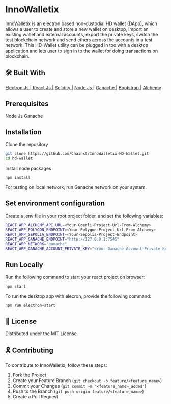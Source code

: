 # InnoWalletix

InnoWalletix is an electron based non-custodial HD wallet (DApp), which allows a user to create and store a new wallet on desktop, import an existing wallet and external accounts, export the private keys, switch the test blockchain network and send ethers across the accounts in a test network. This HD-Wallet utility can be plugged in too with a desktop application and lets user to sign in to the wallet for doing transactions on blockchain.

## 🛠 Built With

<div align="left">
<a href="https://www.electronjs.org/docs/latest" target="_blank" rel="noreferrer">Electron Js | </a>
<a href="https://react.dev/learn" target="_blank" rel="noreferrer">React Js |</a>
<a href="https://docs.soliditylang.org/en/develop/" target="_blank" rel="noreferrer">Solidity |</a>
<a href="https://nodejs.org/en/docs" target="_blank" rel="noreferrer">Node Js |</a>
<a href="https://trufflesuite.com/docs/ganache/" target="_blank" rel="noreferrer">Ganache |</a>
<a href="https://getbootstrap.com/docs/4.1/getting-started/introduction/" target="_blank" rel="noreferrer">Bootstrap |</a>
<a href="https://dashboard.alchemy.com/" target="_blank" rel="noreferrer">Alchemy</a>
</div>

## Prerequisites

Node Js
Ganache

## Installation

Clone the repository

```bash
git clone https://github.com/Chainxt/InnoWalletix-HD-Wallet.git
cd hd-wallet
```

Install node packages

```bash
npm install
```
For testing on local network, run Ganache network on your system.

## Set environment configuration

Create a .env file in your root project folder, and set the following variables:

```bash
REACT_APP_ALCHEMY_API_URL=<Your-Goerli-Project-Url-From-Alchemy>
REACT_APP_POLYGON_ENDPOINT=<Your-Polygon-Project-Url-From-Alchemy>
REACT_APP_SEPOLIA_ENDPOINT=<Your-Sepolia-Project-Endpoint>
REACT_APP_GANACHE_ENDPOINT="http://127.0.0.1:7545"
REACT_APP_NETWORK="ganache"
REACT_APP_GANACHE_ACCOUNT_PRIVATE_KEY="<Your-Ganache-Account-Private-Key-For-Local-Deployment>"
```

## Run Locally

Run the following command to start your react project on browser:

```bash
npm start
```

To run the desktop app with elecron, provide the following command:

```bash
npm run electron-start
```

## 📜 License

Distributed under the MIT License.

## 🎗️ Contributing

To contribute to InnoWalletix, follow these steps:

1. Fork the Project
2. Create your Feature Branch (`git checkout -b feature/<feature_name>`)
3. Commit your Changes (`git commit -m '<feature_name>_added'`)
4. Push to the Branch (`git push origin feature/<feature_name>`)
5. Create a Pull Request